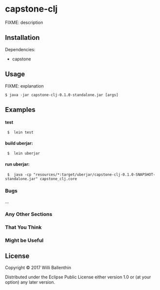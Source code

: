 # capstone-clj

FIXME: description

## Installation

Dependencies:

  - capstone

## Usage

FIXME: explanation

    $ java -jar capstone-clj-0.1.0-standalone.jar [args]

## Examples

#### test
```
 $  lein test
```

#### build uberjar:
```
 $  lein uberjar
```

#### run uberjar:
```
 $  java -cp "resources/*:target/uberjar/capstone-clj-0.1.0-SNAPSHOT-standalone.jar" capstone_clj.core
```

### Bugs

...

### Any Other Sections
### That You Think
### Might be Useful

## License

Copyright © 2017 Willi Ballenthin

Distributed under the Eclipse Public License either version 1.0 or (at
your option) any later version.
